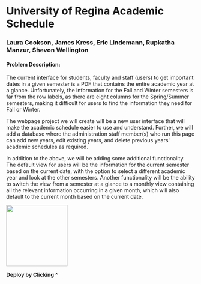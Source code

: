 # University of Regina Academic Schedule
### Laura Cookson, James Kress, Eric Lindemann, Rupkatha Manzur, Shevon Wellington

#### Problem Description: 
The current interface for students, faculty and staff (users) to get important dates in a given semester is a PDF that contains the entire academic year at a glance. Unfortunately, the information for the Fall and Winter semesters is far from the row labels, as there are eight columns for the Spring/Summer semesters, making it difficult for users to find the information they need for Fall or Winter.

The webpage project we will create will be a new user interface that will make the academic schedule easier to use and understand. Further, we will add a database where the administration staff member(s) who run this page can add new years, edit existing years, and delete previous years' academic schedules as required. 

In addition to the above, we will be adding some additional functionality. The default view for users will be the information for the current semester based on the current date, with the option to select a different academic year and look at the other semesters. Another functionality will be the ability to switch the view from a semester at a glance to a monthly view containing all the relevant information occurring in a given month, which will also default to the current month based on the current date.

[<img src="https://cdn.gomix.com/2bdfb3f8-05ef-4035-a06e-2043962a3a13%2Fremix-button.svg" width="163px" />](https://glitch.com/edit/#!/import/github/Jkress78/CS476_1000)

**Deploy by Clicking ^**
